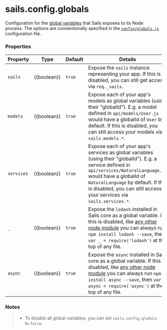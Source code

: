 # sails.config.globals


Configuration for the [global variables](http://sailsjs.org/documentation/reference/Globals) that Sails exposes to its Node process.  The options are conventionally specified in the [`config/globals.js`](http://sailsjs.org/documentation/anatomy/myApp/config/globals.js.html) configuration file.



### Properties

| Property    | Type       | Default   | Details |
|-------------|:----------:|-----------|---------|
| `sails` | ((boolean)) | `true` | Expose the `sails` instance representing your app.  If this is disabled, you can still get access via `req._sails`.
| `models` | ((boolean)) | `true` | Expose each of your app's models as global variables (using their "globalId").  E.g. a model defined in `api/models/User.js` would have a globalId of `User` by default.   If this is disabled, you can still access your models via `sails.models.*`.
| `services` | ((boolean)) | `true` | Expose each of your app's services as global variables (using their "globalId").  E.g. a service defined in `api/services/NaturalLanguage.js` would have a globalId of `NaturalLanguage` by default.  If this is disabled, you can still access your services via `sails.services.*`.
| `_`  | ((boolean))     | `true`  | Expose the `lodash` installed in Sails core as a global variable. If this is disabled, like [any other node module](https://soundcloud.com/marak/marak-the-node-js-rap) you can always run `npm install lodash --save`, then `var _ = require('lodash')` at the top of any file.
| `async`  | ((boolean)) | `true` | Expose the `async` installed in Sails core as a global variable.  If this is disabled, like [any other node module](https://soundcloud.com/marak/marak-the-node-js-rap) you can always run `npm install async --save`, then `var async = require('async')` at the top of any file.

### Notes

> + To disable all global variables, you can set `sails.config.globals` to `false`.



<docmeta name="uniqueID" value="sailsconfigglobals588825999999">
<docmeta name="displayName" value="sails.config.globals">
